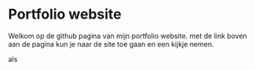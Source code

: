 # Portfolio website
Welkom op de github pagina van mijn portfolio website.
met de link boven aan de pagina kun je naar de site toe gaan en een kijkje nemen.

als
